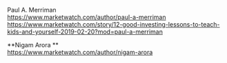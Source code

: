 
Paul A. Merriman    
https://www.marketwatch.com/author/paul-a-merriman      
https://www.marketwatch.com/story/12-good-investing-lessons-to-teach-kids-and-yourself-2019-02-20?mod=paul-a-merriman     



**Nigam Arora **    
https://www.marketwatch.com/author/nigam-arora    
